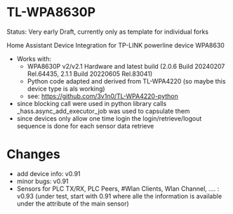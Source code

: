 # TL-WPA8630P

Status: Very early Draft, currently only as template for individual forks

Home Assistant Device Integration for TP-LINK powerline device WPA8630
- Works with:
  -  WPA8630P v2/v2.1 Hardware and latest build (2.0.6 Build 20240207 Rel.64435, 2.1.1 Build 20220605 Rel.83041)
  -  Python code adapted and derived from TL-WPA4220 (so maybe this device type is als working)
    - see: https://github.com/3v1n0/TL-WPA4220-python    
-  since blocking call were used in python library calls _hass.async_add_executor_job was used to capsulate them
-  since devices only allow one time login the login/retrieve/logout sequence is done for each sensor data retrieve

# Changes

- add device info: v0.91
- minor bugs: v0.91
- Sensors for PLC TX/RX, PLC Peers, #Wlan Clients, Wlan Channel, .... : v0.93
(under test, start with 0.91 where alle the information is available under the attribute of the main sensor)
